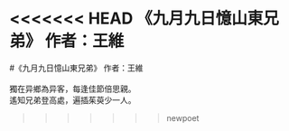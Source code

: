 <<<<<<< HEAD
《九月九日憶山東兄弟》
作者：王維<br/>
=======
#《九月九日憶山東兄弟》
作者：王維<br/>
<br/>
獨在异鄉為异客，每逢佳節倍思親。<br/>
遙知兄弟登高處，遍插茱萸少一人。<br/>
>>>>>>> newpoet
